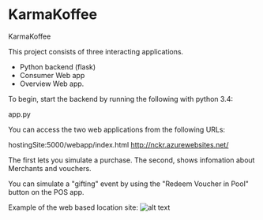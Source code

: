 # KarmaKoffee
KarmaKoffee

This project consists of three interacting applications.

- Python backend (flask)
- Consumer Web app
- Overview Web app.

To begin, start the backend by running the following with python 3.4:

app.py

You can access the two web applications from the following URLs:

hostingSite:5000/webapp/index.html
http://nckr.azurewebsites.net/

The first lets you simulate a purchase.
The second, shows infomation about Merchants and vouchers.

You can simulate a "gifting" event by using the "Redeem Voucher in Pool" button on the POS app.

Example of the web based location site:
![alt text](http://i.imgur.com/qd3X6vT.png "Geo Location of different merchants")
